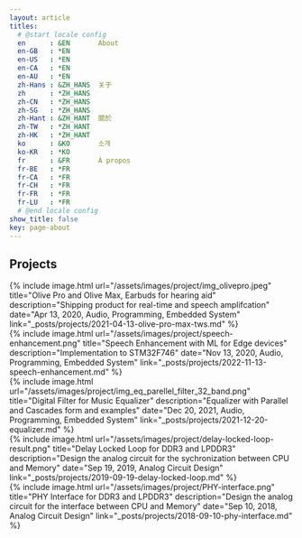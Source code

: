 ```yaml
---
layout: article
titles:
  # @start locale config
  en      : &EN       About
  en-GB   : *EN
  en-US   : *EN
  en-CA   : *EN
  en-AU   : *EN
  zh-Hans : &ZH_HANS  关于
  zh      : *ZH_HANS
  zh-CN   : *ZH_HANS
  zh-SG   : *ZH_HANS
  zh-Hant : &ZH_HANT  關於
  zh-TW   : *ZH_HANT
  zh-HK   : *ZH_HANT
  ko      : &KO       소개
  ko-KR   : *KO
  fr      : &FR       À propos
  fr-BE   : *FR
  fr-CA   : *FR
  fr-CH   : *FR
  fr-FR   : *FR
  fr-LU   : *FR
  # @end locale config
show_title: false
key: page-about
---
```

## Projects
<div class="projects__block__left">
{% include image.html url="/assets/images/project/img_olivepro.jpeg" 
      title="Olive Pro and Olive Max, Earbuds for hearing aid" 
      description="Shipping product for real-time and speech amplifcation"
      date="Apr 13, 2020, Audio, Programming, Embedded System"
      link="_posts/projects/2021-04-13-olive-pro-max-tws.md"
%}
</div>

<div class="projects__block__right">
{% include image.html url="/assets/images/project/speech-enhancement.png" 
      title="Speech Enhancement with ML for Edge devices" 
      description="Implementation to STM32F746"
      date="Nov 13, 2020, Audio, Programming, Embedded System"
      link="_posts/projects/2022-11-13-speech-enhancement.md"
%}
</div>

<div class="projects__block__left">
{% include image.html url="/assets/images/project/img_eq_parellel_filter_32_band.png" 
      title="Digital Filter for Music Equalizer" 
      description="Equalizer with Parallel and Cascades form and examples"
      date="Dec 20, 2021, Audio, Programming, Embedded System"
      link="_posts/projects/2021-12-20-equalizer.md"
%}
</div>

<div class="projects__block__right">
{% include image.html url="/assets/images/project/delay-locked-loop-result.png" 
      title="Delay Locked Loop for DDR3 and LPDDR3" 
      description="Design the analog circuit for the sychronization between CPU and Memory"
      date="Sep 19, 2019, Analog Circuit Design"
      link="_posts/projects/2019-09-19-delay-locked-loop.md"
%}
</div>


<div class="projects__block__left">
{% include image.html url="/assets/images/project/PHY-interface.png" 
      title="PHY Interface for DDR3 and LPDDR3" 
      description="Design the analog circuit for the interface between CPU and Memory"
      date="Sep 10, 2018, Analog Circuit Design"
      link="_posts/projects/2018-09-10-phy-interface.md"
%}
</div>


<!-- [Ongoing project] Speech Enhancement using LSTM, 2022, [Code]  

[Ongoing project] Olive Max & Olive Pro, 2020-2022

Design Equalizer with cascasde and parallel biquid filter, Fall 2021, [Code]
  least square solution
  minimum phase system using Hilbert Transform
  cubic Hermite and spline interpolation
  wrapped fixed poled frequency weighting

Transceiver and Receiver for single-ended PAM2 with differential sensing, Fall 2019
  Explanation
  Picture, Design -> Measurement

Delay Locked Loop for DDR3 and LPDDR3, 2019
  Explanation
  Picture, Block -> Logic -> Layout -> Measurement

PHY Interface for DDR3 and LPDDR3, 2018
  Explanation
  Picture, Block -> Logic -> Layout -> Measurement -->
